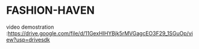 # FASHION-HAVEN

video demostration :https://drive.google.com/file/d/11GexHIHYBjk5rMVGagcEO3F29_1SGuOp/view?usp=drivesdk
